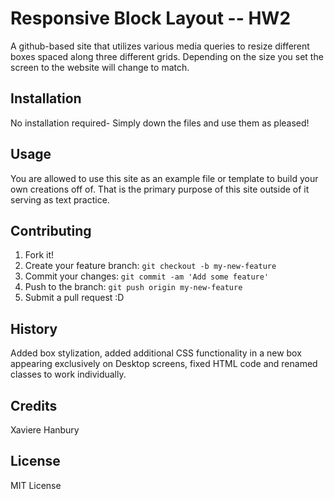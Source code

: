 # Responsive Block Layout -- HW2
 A github-based site that utilizes various media queries to resize different boxes spaced along three different grids. Depending on the size you set the screen to the website will change to match. 
## Installation
No installation required- Simply down the files and use them as pleased!
## Usage
You are allowed to use this site as an example file or template to build your own creations off of. That is the primary purpose of this site outside of it serving as text practice.
## Contributing
1. Fork it!
2. Create your feature branch: `git checkout -b my-new-feature`
3. Commit your changes: `git commit -am 'Add some feature'`
4. Push to the branch: `git push origin my-new-feature`
5. Submit a pull request :D
## History
Added box stylization, added additional CSS functionality in a new box appearing exclusively on Desktop screens, fixed HTML code and renamed classes to work individually.
## Credits
Xaviere Hanbury
## License
MIT License